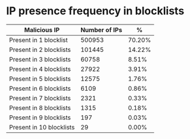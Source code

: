 # IP presence frequency in blocklists
| Malicious IP | Number of IPs | % |
|----|----|----|
| Present in 1 blocklist | 500953 | 70.20% |
| Present in 2 blocklists | 101445 | 14.22% |
| Present in 3 blocklists | 60758 | 8.51% |
| Present in 4 blocklists | 27922 | 3.91% |
| Present in 5 blocklists | 12575 | 1.76% |
| Present in 6 blocklists | 6109 | 0.86% |
| Present in 7 blocklists | 2321 | 0.33% |
| Present in 8 blocklists | 1315 | 0.18% |
| Present in 9 blocklists | 197 | 0.03% |
| Present in 10 blocklists | 29 | 0.00% |
